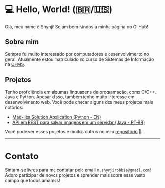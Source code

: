 # 💻 Hello, World! (🇧🇷/🇺🇸)
Olá, meu nome é Shynji! Sejam bem-vindos a minha página no GitHub!

## Sobre mim
Sempre fui muito interessado por computadores e desenvolvimento no geral. Atualmente estou matriculado no curso de Sistemas de Informação na [UFMS](https://www.ufms.br).

## Projetos
Tenho proficiência em algumas linguagens de programação, como C/C++, Java e Python. Apesar disso, também tenho muito interesse em desenvolvimento web. Você pode checar alguns dos meus projetos mais notórios:
- [Mad-libs Solution Application (Python - EN)](https://github.com/mShynji/mad-libs-python)
- [API em REST para salvar imagens em um servidor (Java - PT-BR)](https://github.com/mShynji/upload-api)

Você pode ver esses projetos e muitos outros no meu [repositório](https://github.com/mShynji?tab=repositories) 👀.

---
# Contato
Sintam-se livres para me contatar pelo email `m.shynjirobbie@gmail.com`! Adoro participar de novos projetos e aprender mais sobre esse vasto campo que todos amamos!
